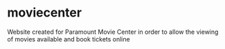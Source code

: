# moviecenter
Website created for Paramount Movie Center in order to allow the viewing of movies available and book tickets online
